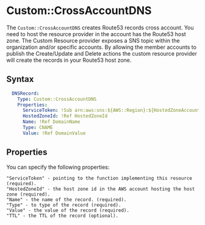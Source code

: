 # Custom::CrossAccountDNS

The `Custom::CrossAccountDNS` creates Route53 records cross account. You need to host the resource provider in the account has the Route53 host zone. The Custom Resource provider exposes a SNS topic within the organization and/or specific accounts. By allowing the member accounts to publish the Create/Update and Delete actions the custom resource provider will create the records in your Route53 host zone.

## Syntax

```yaml
  DNSRecord:
    Type: Custom::CrossAccountDNS
    Properties:
      ServiceToken: !Sub arn:aws:sns:${AWS::Region}:${HostedZoneAccountId}:binxio-cfn-cross-account-dns-provider
      HostedZoneId: !Ref HostedZoneId
      Name: !Ref DomainName
      Type: CNAME
      Value: !Ref DomainValue
```

## Properties

You can specify the following properties:

    "ServiceToken" - pointing to the function implementing this resource (required).
    "HostedZoneId" - the host zone id in the AWS account hosting the host zone (required).
    "Name" - the name of the record. (required).
    "Type" - to type of the record (required).
    "Value" - the value of the record (required).
    "TTL" - the TTL of the record (optional).
